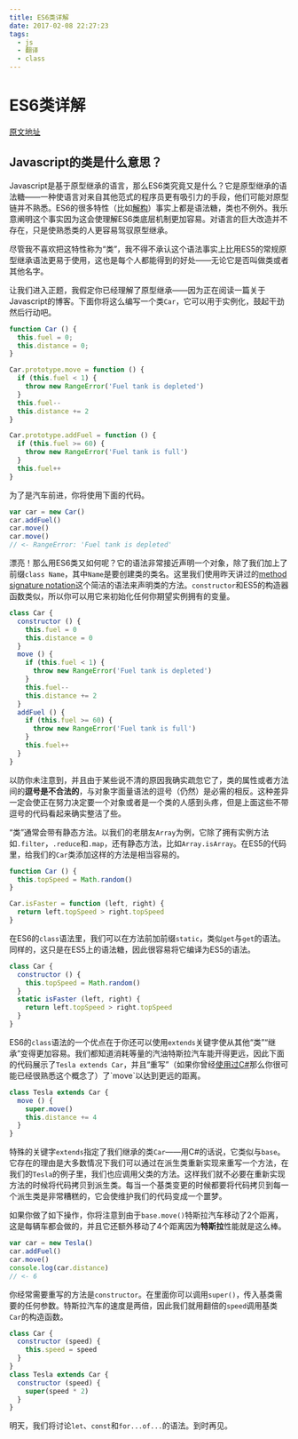 ```yaml
---
title: ES6类详解
date: 2017-02-08 22:27:23
tags:
  - js
  - 翻译
  - class 
---
```


# ES6类详解

[原文地址](https://ponyfoo.com/articles/es6-classes-in-depth)

## Javascript的类是什么意思？

Javascript是基于原型继承的语言，那么ES6类究竟又是什么？它是原型继承的语法糖——一种使语言对来自其他范式的程序员更有吸引力的手段，他们可能对原型链并不熟悉。ES6的很多特性（比如[解构](https://ponyfoo.com/articles/es6-destructuring-in-depth)）事实上都是语法糖，类也不例外。我乐意阐明这个事实因为这会使理解ES6类底层机制更加容易。对语言的巨大改造并不存在，只是使熟悉类的人更容易驾驭原型继承。

尽管我不喜欢把这特性称为“类”，我不得不承认这个语法事实上比用ES5的常规原型继承语法更易于使用，这也是每个人都能得到的好处——无论它是否叫做类或者其他名字。

让我们进入正题，我假定你已经理解了原型继承——因为正在阅读一篇关于Javascript的博客。下面你将这么编写一个类`Car`，它可以用于实例化，鼓起干劲然后行动吧。

``` js
function Car () {
  this.fuel = 0;
  this.distance = 0;
}

Car.prototype.move = function () {
  if (this.fuel < 1) {
    throw new RangeError('Fuel tank is depleted')
  }
  this.fuel--
  this.distance += 2
}

Car.prototype.addFuel = function () {
  if (this.fuel >= 60) {
    throw new RangeError('Fuel tank is full')
  }
  this.fuel++
}
```

为了是汽车前进，你将使用下面的代码。

``` js
var car = new Car()
car.addFuel()
car.move()
car.move()
// <- RangeError: 'Fuel tank is depleted'
```

漂亮！那么用ES6类又如何呢？它的语法非常接近声明一个对象，除了我们加上了前缀`class Name`，其中`Name`是要创建类的类名。这里我们使用昨天讲过的[method signature notation](https://ponyfoo.com/articles/es6-object-literal-features-in-depth#method-signatures)这个简洁的语法来声明类的方法。`constructor`和ES5的构造器函数类似，所以你可以用它来初始化任何你期望实例拥有的变量。

```js
class Car {
  constructor () {
    this.fuel = 0
    this.distance = 0
  }
  move () {
    if (this.fuel < 1) {
      throw new RangeError('Fuel tank is depleted')
    }
    this.fuel--
    this.distance += 2
  }
  addFuel () {
    if (this.fuel >= 60) {
      throw new RangeError('Fuel tank is full')
    }
    this.fuel++
  }
}
```

以防你未注意到，并且由于某些说不清的原因我确实疏忽它了，类的属性或者方法间的**逗号是不合法的**，与对象字面量语法的逗号（仍然）是必需的相反。这种差异一定会使正在努力决定要一个对象或者是一个类的人感到头疼，但是上面这些不带逗号的代码看起来确实整洁了些。

“类”通常会带有静态方法。以我们的老朋友`Array`为例，它除了拥有实例方法如`.filter`，`.reduce`和`.map`，还有静态方法，比如`Array.isArray`。在ES5的代码里，给我们的`Car`类添加这样的方法是相当容易的。

```js
function Car () {
  this.topSpeed = Math.random()
}

Car.isFaster = function (left, right) {
  return left.topSpeed > right.topSpeed
}
```

在ES6的`class`语法里，我们可以在方法前加前缀`static`，类似`get`与`get`的语法。同样的，这只是在ES5上的语法糖，因此很容易将它编译为ES5的语法。

``` js
class Car {
  constructor () {
    this.topSpeed = Math.random()
  }
  static isFaster (left, right) {
    return left.topSpeed > right.topSpeed
  }
}
```

ES6的`class`语法的一个优点在于你还可以使用`extends`关键字使从其他“类”“继承”变得更加容易。我们都知道消耗等量的汽油特斯拉汽车能开得更远，因此下面的代码展示了`Tesla extends Car`，并且“重写”（如果你曾经[使用过C#](https://msdn.microsoft.com/en-us/library/aa645768(v=vs.71).aspx)那么你很可能已经很熟悉这个概念了）了`move`以达到更远的距离。

```js
class Tesla extends Car {
  move () {
    super.move()
    this.distance += 4
  }
}
```

特殊的关键字`extends`指定了我们继承的类`Car`——用C#的话说，它类似与`base`。它存在的理由是大多数情况下我们可以通过在派生类重新实现来重写一个方法，在我们的`Tesla`的例子里，我们也应调用父类的方法。这样我们就不必要在重新实现方法的时候将代码拷贝到派生类。每当一个基类变更的时候都要将代码拷贝到每一个派生类是非常糟糕的，它会使维护我们的代码变成一个噩梦。

如果你做了如下操作，你将注意到由于`base.move()`特斯拉汽车移动了2个距离，这是每辆车都会做的，并且它还额外移动了4个距离因为**特斯拉**性能就是这么棒。

``` js
var car = new Tesla()
car.addFuel()
car.move()
console.log(car.distance)
// <- 6
```

你经常需要重写的方法是`constructor`。在里面你可以调用`super()`，传入基类需要的任何参数。特斯拉汽车的速度是两倍，因此我们就用翻倍的`speed`调用基类`Car`的构造函数。

```js
class Car {
  constructor (speed) {
    this.speed = speed
  }
}
class Tesla extends Car {
  constructor (speed) {
    super(speed * 2)
  }
}
```

明天，我们将讨论`let`、`const`和`for...of...`的语法。到时再见。